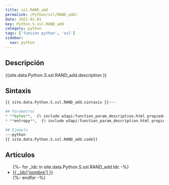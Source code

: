 ```yaml
---
title: ssl.RAND_add
permalink: /Python/ssl/RAND_add/
date: 2021-01-01
key: Python.S.ssl.RAND_add
category: python
tags: ['funcion python', 'ssl']
sidebar: 
  nav: python
---
```


## Descripción
{{site.data.Python.S.ssl.RAND_add.description }}

## Sintaxis
~~~python
{{ site.data.Python.S.ssl.RAND_add.sintaxis }}~~~

## Parámetros
* **bytes**,  {% include w3api/function_param_description.html propiedad=site.data.Python.S.ssl.RAND_add valor="bytes" %}
* **entropy**,  {% include w3api/function_param_description.html propiedad=site.data.Python.S.ssl.RAND_add valor="entropy" %}

## Ejemplo
~~~python
{{ site.data.Python.S.ssl.RAND_add.code}}
~~~

## Artículos
<ul>
{%- for _ldc in site.data.Python.S.ssl.RAND_add.ldc -%}
   <li>
       <a href="{{_ldc['url'] }}">{{ _ldc['nombre'] }}</a>
   </li>
{%- endfor -%}
</ul>
